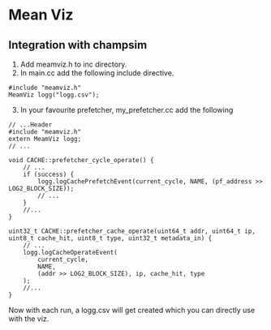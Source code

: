# Mean Viz

## Integration with champsim

1. Add meamviz.h to inc directory.
2. In main.cc add the following include directive.
```
#include "meamviz.h"
MeamViz logg("logg.csv");
```
3. In your favourite prefetcher, my_prefetcher.cc add the following 
```
// ...Header
#include "meamviz.h"
extern MeamViz logg;
// ...

void CACHE::prefetcher_cycle_operate() {
    // ...
    if (success) {
        logg.logCachePrefetchEvent(current_cycle, NAME, (pf_address >> LOG2_BLOCK_SIZE));
        // ...
    }
    //...
}

uint32_t CACHE::prefetcher_cache_operate(uint64_t addr, uint64_t ip, uint8_t cache_hit, uint8_t type, uint32_t metadata_in) {
    // ...
    logg.logCacheOperateEvent(
        current_cycle,
        NAME,
        (addr >> LOG2_BLOCK_SIZE), ip, cache_hit, type
    );
    //...
}
```

Now with each run, a logg.csv will get created which you can directly use with the viz.
